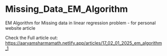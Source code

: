 # Missing_Data_EM_Algorithm
EM Algorithm for Missing data in linear regression problem - for personal website article

Check the Full article out:
https://aaryamsharmamath.netlify.app/articles/17_02_01_2025_em_algorithm_1
